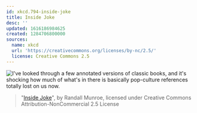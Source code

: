 ```yaml
---
id: xkcd.794-inside-joke
title: Inside Joke
desc: ''
updated: 1616186984625
created: 1284706800000
sources:
  name: xkcd
  url: 'https://creativecommons.org/licenses/by-nc/2.5/'
  license: Creative Commons 2.5
---
```

![I've looked through a few annotated versions of classic books, and it's shocking how much of what's in there is basically pop-culture references totally lost on us now.](https://imgs.xkcd.com/comics/inside_joke.png)
> "[Inside Joke](https://xkcd.com/794/)", by Randall Munroe, licensed under Creative Commons Attribution-NonCommercial 2.5 License
